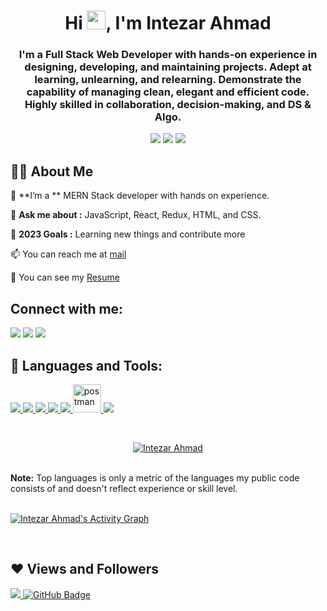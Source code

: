 <h1 align="center">Hi <img src="https://raw.githubusercontent.com/MartinHeinz/MartinHeinz/master/wave.gif" width="30px">, I'm Intezar Ahmad</h1>
<h3 align="center">I'm a Full Stack Web Developer with hands-on experience in designing, developing,
and maintaining projects. Adept at learning, unlearning, and relearning. Demonstrate the capability of managing
clean, elegant and efficient code. Highly skilled in collaboration, decision-making,
and DS & Algo.</h3>

<p align= "center">

<img src="https://img.shields.io/badge/JS-Javascript-red"/>
<img src="https://img.shields.io/badge/React-React-blue"/>
 <img src="https://img.shields.io/badge/React-Redux-blue"/>

</p>

## 🙋‍♂️ About Me

🌱 **I’m a ** MERN Stack developer with hands on experience.

💬 **Ask me about :** JavaScript, React, Redux, HTML, and CSS.

🥅 **2023 Goals :** Learning new things and contribute more

📫 You can reach me at [mail](mailto:intezarkhan8292@gmail.com)
    
🌱 You can see my <a href = "https://drive.google.com/file/d/1cXlRUt9XG8HAm65zifRTatBBnJKp_qkV/view?usp=sharing" target = "_blank">Resume</a>

## Connect with me:

<p align="left">
     <a href = "https://www.linkedin.com/in/intezar-ahmad-952563221/" target = "_blank"><img src="https://img.icons8.com/fluent/48/000000/linkedin.png"/></a>
     <a href = "https://twitter.com/Intezar95936667" target = "_blank"><img src="https://img.icons8.com/color/48/000000/twitter--v1.png"/></a>
     <a href = "mailto:intezarkhan8292@gmail.com" target = "_blank"><img src="https://img.icons8.com/fluency/48/000000/gmail-new.png"/></a>
</p>

## 🚀 Languages and Tools:

<p align="left">
    <a href="https://www.w3.org/html/" target="_blank"> <img src="https://img.icons8.com/color/48/000000/html-5.png"/> </a>
    <a href="https://www.w3schools.com/css/" target="_blank"> <img src="https://img.icons8.com/color/48/000000/css3.png"/> </a>
    <a href="https://developer.mozilla.org/en-US/docs/Web/JavaScript" target="_blank"> <img src="https://img.icons8.com/color/48/000000/javascript.png"/> </a>
    <a href="https://reactjs.org/" target="_blank"> <img src="https://img.icons8.com/color/48/000000/react-native.png"/> </a>
    <a href="https://redux.js.org" target="_blank"> <img src="https://img.icons8.com/color/48/000000/redux.png"/> </a>     
     <a href="https://postman.com" target="_blank"> <img src="https://www.vectorlogo.zone/logos/getpostman/getpostman-icon.svg" alt="postman" width="45" height="45"/> </a>
    <a href="https://git-scm.com/" target="_blank"> <img src="https://img.icons8.com/color/48/000000/git.png"/> </a>
      
</p>
<br/>

<!-- <p align="center">
    <a href="https://github.com/theintezar/github-readme-streak-stats">
        <img title="🔥 Get streak stats for your profile at git.io/streak-stats" alt="Intezar Ahmad's streak" src="https://github-readme-streak-stats.herokuapp.com/?user=theintezar&theme=black-ice&hide_border=true&stroke=0000&background=060A0CD0"/>
    </a>
</p> -->

  <p align="center">
    <a href="https://github.com/theintezar/github-readme-stats"><img alt="Intezar Ahmad" Github Stats" src="https://github-readme-stats.vercel.app/api?username=theintezar&show_icons=true&count_private=true&theme=react&hide_border=true&bg_color=0D1117" /></a>
    </p>
     
<!--   <p align="center">
    <img src="https://github-readme-stats.vercel.app/api/top-langs/?username=theintezar&theme=react&hide_border=true&bg_color=0D1117" height="260px" width="33.25%"/>
    </p> -->
  
  <br/>
  <b>Note:</b> Top languages is only a metric of the languages my public code consists of and doesn't reflect experience or skill level.

<br/>
<br/>

<a href="https://github.com/theintezar/github-readme-activity-graph"><img alt="Intezar Ahmad's Activity Graph" src="https://activity-graph.herokuapp.com/graph?username=theintezar&bg_color=0D1117&color=5BCDEC&line=5BCDEC&point=FFFFFF&hide_border=true" /></a>

<br/>



## ❤ Views and Followers

<a href="https://github.com/theintezar/github-profile-views-counter">
    <img src="https://komarev.com/ghpvc/?username=theintezar">
</a>
<a href="https://github.com/theintezar?tab=followers"><img src="https://img.shields.io/github/followers/theintezar?label=Followers&style=social" alt="GitHub Badge"></a>

